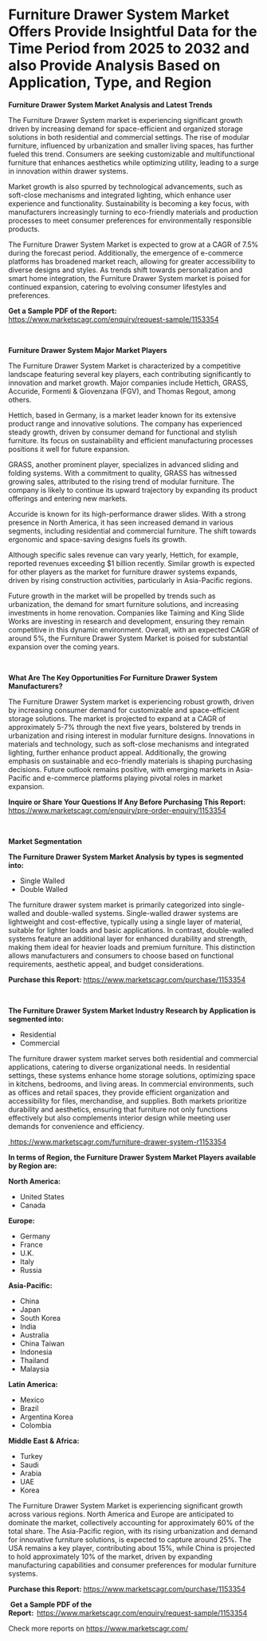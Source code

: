 <p><h1>Furniture Drawer System Market Offers Provide Insightful Data for the Time Period from 2025 to 2032 and also Provide Analysis Based on Application, Type, and Region</h1></p><p><strong>Furniture Drawer System Market Analysis and Latest Trends</strong></p>
<p><p>The Furniture Drawer System market is experiencing significant growth driven by increasing demand for space-efficient and organized storage solutions in both residential and commercial settings. The rise of modular furniture, influenced by urbanization and smaller living spaces, has further fueled this trend. Consumers are seeking customizable and multifunctional furniture that enhances aesthetics while optimizing utility, leading to a surge in innovation within drawer systems.</p><p>Market growth is also spurred by technological advancements, such as soft-close mechanisms and integrated lighting, which enhance user experience and functionality. Sustainability is becoming a key focus, with manufacturers increasingly turning to eco-friendly materials and production processes to meet consumer preferences for environmentally responsible products.</p><p>The Furniture Drawer System Market is expected to grow at a CAGR of 7.5% during the forecast period. Additionally, the emergence of e-commerce platforms has broadened market reach, allowing for greater accessibility to diverse designs and styles. As trends shift towards personalization and smart home integration, the Furniture Drawer System market is poised for continued expansion, catering to evolving consumer lifestyles and preferences.</p></p>
<p><strong>Get a Sample PDF of the Report:&nbsp;</strong> <a href="https://www.marketscagr.com/enquiry/request-sample/1153354?utm_campaign=3298&utm_medium=2&utm_source=Github&utm_content=ia&utm_term=05032025&utm_id=furniture-drawer-system">https://www.marketscagr.com/enquiry/request-sample/1153354</a></p>
<p>&nbsp;</p>
<p><strong>Furniture Drawer System Major Market Players</strong></p>
<p><p>The Furniture Drawer System Market is characterized by a competitive landscape featuring several key players, each contributing significantly to innovation and market growth. Major companies include Hettich, GRASS, Accuride, Formenti & Giovenzana (FGV), and Thomas Regout, among others.</p><p>Hettich, based in Germany, is a market leader known for its extensive product range and innovative solutions. The company has experienced steady growth, driven by consumer demand for functional and stylish furniture. Its focus on sustainability and efficient manufacturing processes positions it well for future expansion.</p><p>GRASS, another prominent player, specializes in advanced sliding and folding systems. With a commitment to quality, GRASS has witnessed growing sales, attributed to the rising trend of modular furniture. The company is likely to continue its upward trajectory by expanding its product offerings and entering new markets.</p><p>Accuride is known for its high-performance drawer slides. With a strong presence in North America, it has seen increased demand in various segments, including residential and commercial furniture. The shift towards ergonomic and space-saving designs fuels its growth.</p><p>Although specific sales revenue can vary yearly, Hettich, for example, reported revenues exceeding $1 billion recently. Similar growth is expected for other players as the market for furniture drawer systems expands, driven by rising construction activities, particularly in Asia-Pacific regions.</p><p>Future growth in the market will be propelled by trends such as urbanization, the demand for smart furniture solutions, and increasing investments in home renovation. Companies like Taiming and King Slide Works are investing in research and development, ensuring they remain competitive in this dynamic environment. Overall, with an expected CAGR of around 5%, the Furniture Drawer System Market is poised for substantial expansion over the coming years.</p></p>
<p>&nbsp;</p>
<p><strong>What Are The Key Opportunities For Furniture Drawer System Manufacturers?</strong></p>
<p><p>The Furniture Drawer System market is experiencing robust growth, driven by increasing consumer demand for customizable and space-efficient storage solutions. The market is projected to expand at a CAGR of approximately 5-7% through the next five years, bolstered by trends in urbanization and rising interest in modular furniture designs. Innovations in materials and technology, such as soft-close mechanisms and integrated lighting, further enhance product appeal. Additionally, the growing emphasis on sustainable and eco-friendly materials is shaping purchasing decisions. Future outlook remains positive, with emerging markets in Asia-Pacific and e-commerce platforms playing pivotal roles in market expansion.</p></p>
<p><strong>Inquire or Share Your Questions If Any Before Purchasing This Report:</strong> <a href="https://www.marketscagr.com/enquiry/pre-order-enquiry/1153354?utm_campaign=3298&utm_medium=2&utm_source=Github&utm_content=ia&utm_term=05032025&utm_id=furniture-drawer-system">https://www.marketscagr.com/enquiry/pre-order-enquiry/1153354</a></p>
<p>&nbsp;</p>
<p><strong>Market Segmentation</strong></p>
<p><strong>The Furniture Drawer System Market Analysis by types is segmented into:</strong></p>
<p><ul><li>Single Walled</li><li>Double Walled</li></ul></p>
<p><p>The furniture drawer system market is primarily categorized into single-walled and double-walled systems. Single-walled drawer systems are lightweight and cost-effective, typically using a single layer of material, suitable for lighter loads and basic applications. In contrast, double-walled systems feature an additional layer for enhanced durability and strength, making them ideal for heavier loads and premium furniture. This distinction allows manufacturers and consumers to choose based on functional requirements, aesthetic appeal, and budget considerations.</p></p>
<p><strong>Purchase this Report:&nbsp;</strong><a href="https://www.marketscagr.com/purchase/1153354?utm_campaign=3298&utm_medium=2&utm_source=Github&utm_content=ia&utm_term=05032025&utm_id=furniture-drawer-system">https://www.marketscagr.com/purchase/1153354</a></p>
<p>&nbsp;</p>
<p><strong>The Furniture Drawer System Market Industry Research by Application is segmented into:</strong></p>
<p><ul><li>Residential</li><li>Commercial</li></ul></p>
<p><p>The furniture drawer system market serves both residential and commercial applications, catering to diverse organizational needs. In residential settings, these systems enhance home storage solutions, optimizing space in kitchens, bedrooms, and living areas. In commercial environments, such as offices and retail spaces, they provide efficient organization and accessibility for files, merchandise, and supplies. Both markets prioritize durability and aesthetics, ensuring that furniture not only functions effectively but also complements interior design while meeting user demands for convenience and efficiency.</p></p>
<p><a href="https://www.marketscagr.com/furniture-drawer-system-r1153354?utm_campaign=3298&utm_medium=2&utm_source=Github&utm_content=ia&utm_term=05032025&utm_id=furniture-drawer-system">&nbsp;https://www.marketscagr.com/furniture-drawer-system-r1153354</a></p>
<p><strong>In terms of Region, the Furniture Drawer System Market Players available by Region are:</strong></p>
<p>
    <p> <strong> North America: </strong>
        <ul>
            <li>United States</li>
            <li>Canada</li>
        </ul>
        </p> 
    <p> <strong> Europe: </strong>
        <ul>
            <li>Germany</li>
            <li>France</li>
            <li>U.K.</li>
            <li>Italy</li>
            <li>Russia</li>
        </ul>
        </p> 
    <p> <strong> Asia-Pacific: </strong>
        <ul>
            <li>China</li>
            <li>Japan</li>
            <li>South Korea</li>
            <li>India</li>
            <li>Australia</li>
            <li>China Taiwan</li>
            <li>Indonesia</li>
            <li>Thailand</li>
            <li>Malaysia</li>
        </ul>
        </p> 
    <p> <strong> Latin America: </strong>
        <ul>
            <li>Mexico</li>
            <li>Brazil</li>
            <li>Argentina Korea</li>
            <li>Colombia</li>
        </ul>
        </p> 
    <p> <strong> Middle East & Africa: </strong>
        <ul>
            <li>Turkey</li>
            <li>Saudi</li>
            <li>Arabia</li>
            <li>UAE</li>
            <li>Korea</li>
        </ul>
    </p>
    </p>
<p><p>The Furniture Drawer System Market is experiencing significant growth across various regions. North America and Europe are anticipated to dominate the market, collectively accounting for approximately 60% of the total share. The Asia-Pacific region, with its rising urbanization and demand for innovative furniture solutions, is expected to capture around 25%. The USA remains a key player, contributing about 15%, while China is projected to hold approximately 10% of the market, driven by expanding manufacturing capabilities and consumer preferences for modular furniture systems.</p></p>
<p><strong>Purchase this Report: </strong><a href="https://www.marketscagr.com/purchase/1153354?utm_campaign=3298&utm_medium=2&utm_source=Github&utm_content=ia&utm_term=05032025&utm_id=furniture-drawer-system">https://www.marketscagr.com/purchase/1153354</a></p>
<p>&nbsp;<strong>Get a Sample PDF of the Report:&nbsp;&nbsp;</strong><a href="https://www.marketscagr.com/enquiry/request-sample/1153354?utm_campaign=3298&utm_medium=2&utm_source=Github&utm_content=ia&utm_term=05032025&utm_id=furniture-drawer-system">https://www.marketscagr.com/enquiry/request-sample/1153354</a></p>
<p><strong></strong></p>
<p>Check more reports on <a href="https://www.marketscagr.com/?utm_campaign=3298&utm_medium=2&utm_source=Github&utm_content=ia&utm_term=05032025&utm_id=furniture-drawer-system">https://www.marketscagr.com/</a></p>